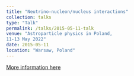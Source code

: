 ```yaml
---
title: "Neutrino-nucleon/nucleus interactions"
collection: talks
type: "Talk"
permalink: /talks/2015-05-11-talk
venue: "Astroparticle physics in Poland,
11-13 May 2022"
date: 2015-05-11
location: "Warsaw, Poland"
---
```


[More information here](http://acp15.fuw.edu.pl/)
